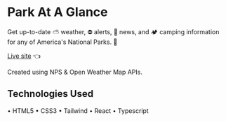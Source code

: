 # Park At A Glance

Get up-to-date ⛅ weather, ⛔ alerts, 📰 news, and 🏕️ camping information for any of America's National Parks. 🌲

[Live site](https://www.parkataglance.com/home) 👈

Created using NPS & Open Weather Map APIs.

## Technologies Used

• HTML5
• CSS3
• Tailwind
• React
• Typescript

